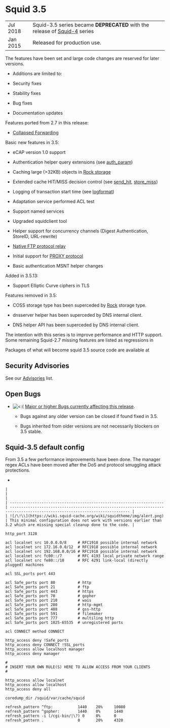 # Squid 3.5

|          |                                                                                                                                          |
| -------- | ---------------------------------------------------------------------------------------------------------------------------------------- |
| Jul 2018 | Squid-3.5 series became **DEPRECATED** with the release of [Squid-4](https://wiki.squid-cache.org/action/show/Squid-3.5/Squid-4#) series |
| Jan 2015 | Released for production use.                                                                                                             |

The features have been set and large code changes are reserved for later
versions.

  - Additions are limited to:

  - Security fixes

  - Stability fixes

  - Bug fixes

  - Documentation updates

Features ported from 2.7 in this release:

  - [Collapsed
    Forwarding](http://www.squid-cache.org/Doc/config/collapsed_forwarding/)

Basic new features in 3.5:

  - eCAP version 1.0 support

  - Authentication helper query extensions (see
    [auth\_param](http://www.squid-cache.org/Doc/config/auth_param#))

  - Caching large (\>32KB) objects in [Rock
    storage](https://wiki.squid-cache.org/action/show/Squid-3.5/Features/LargeRockStore#)

  - Extended cache HIT/MISS decision control (see
    [send\_hit](http://www.squid-cache.org/Doc/config/send_hit#),
    [store\_miss](http://www.squid-cache.org/Doc/config/store_miss#))

  - Logging of transaction start time (see
    [logformat](http://www.squid-cache.org/Doc/config/logformat#))

  - Adaptation service performed ACL test

  - Support named services

  - Upgraded squidclient tool

  - Helper support for concurrency channels (Digest Authentication,
    StoreID, URL-rewrite)

  - [Native FTP protocol
    relay](https://wiki.squid-cache.org/action/show/Squid-3.5/Features/FtpRelay#)

  - Initial support for [PROXY
    protocol](http://www.haproxy.org/download/1.5/doc/proxy-protocol.txt)

  - Basic authentication MSNT helper changes

Added in 3.5.13:

  - Support Elliptic Curve ciphers in TLS

Features removed in 3.5:

  - COSS storage type has been superceded by
    [Rock](https://wiki.squid-cache.org/action/show/Squid-3.5/Features/LargeRockStore#)
    storage type.

  - dnsserver helper has been superceded by DNS internal client.

  - DNS helper API has been superceded by DNS internal client.

The intention with this series is to improve performance and HTTP
support. Some remaining Squid-2.7 missing features are listed as
regressions in
[](http://www.squid-cache.org/Versions/v3/3.5/RELEASENOTES.html#ss5.1)

Packages of what will become squid 3.5 source code are available at
[](http://www.squid-cache.org/Versions/v3/3.5/)

## Security Advisories

See our [Advisories](http://www.squid-cache.org/Advisories/) list.

## Open Bugs

  - ![\<:(](https://wiki.squid-cache.org/wiki/squidtheme/img/frown.png)
    [Major or higher Bugs currently affecting this
    release](http://bugs.squid-cache.org/buglist.cgi?bug_id_type=anyexact&bug_severity=blocker&bug_severity=critical&bug_severity=major&bug_status=UNCONFIRMED&bug_status=NEW&bug_status=ASSIGNED&bug_status=REOPENED&chfieldto=Now&product=Squid&query_format=advanced&columnlist=bug_severity%2Cversion%2Cop_sys%2Cshort_desc&order=version%20DESC%2Cbug_severity%2Cbug_id&o2=equals&v2=unspecified&f1=version&o1=lessthaneq&v1=3.5).
    
      - Bugs against any older version can be closed if found fixed in
        3.5.
    
      - Bugs inherited from older versions are not necessarily blockers
        on 3.5 stable.

## Squid-3.5 default config

From 3.5 a few performance improvements have been done. The manager
regex ACLs have been moved after the DoS and protocol smuggling attack
protections.

  - 
    
    |                                                                      |                                                                                                                             |
    | -------------------------------------------------------------------- | --------------------------------------------------------------------------------------------------------------------------- |
    | ![/\!\\](https://wiki.squid-cache.org/wiki/squidtheme/img/alert.png) | This minimal configuration does not work with versions earlier than 3.2 which are missing special cleanup done to the code. |
    

<!-- end list -->

    http_port 3128
    
    acl localnet src 10.0.0.0/8     # RFC1918 possible internal network
    acl localnet src 172.16.0.0/12  # RFC1918 possible internal network
    acl localnet src 192.168.0.0/16 # RFC1918 possible internal network
    acl localnet src fc00::/7       # RFC 4193 local private network range
    acl localnet src fe80::/10      # RFC 4291 link-local (directly plugged) machines
    
    acl SSL_ports port 443
    
    acl Safe_ports port 80          # http
    acl Safe_ports port 21          # ftp
    acl Safe_ports port 443         # https
    acl Safe_ports port 70          # gopher
    acl Safe_ports port 210         # wais
    acl Safe_ports port 280         # http-mgmt
    acl Safe_ports port 488         # gss-http
    acl Safe_ports port 591         # filemaker
    acl Safe_ports port 777         # multiling http
    acl Safe_ports port 1025-65535  # unregistered ports
    
    acl CONNECT method CONNECT
    
    http_access deny !Safe_ports
    http_access deny CONNECT !SSL_ports
    http_access allow localhost manager
    http_access deny manager
    
    #
    # INSERT YOUR OWN RULE(S) HERE TO ALLOW ACCESS FROM YOUR CLIENTS
    #
    
    http_access allow localnet
    http_access allow localhost
    http_access deny all
    
    coredump_dir /squid/var/cache/squid
    
    refresh_pattern ^ftp:           1440    20%     10080
    refresh_pattern ^gopher:        1440    0%      1440
    refresh_pattern -i (/cgi-bin/|\?) 0     0%      0
    refresh_pattern .               0       20%     4320
